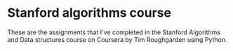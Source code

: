 # Stanford algorithms course
These are the assignments that I've completed in the Stanford Algorithms and Data structures course on Coursera by Tim Roughgarden using Python.
